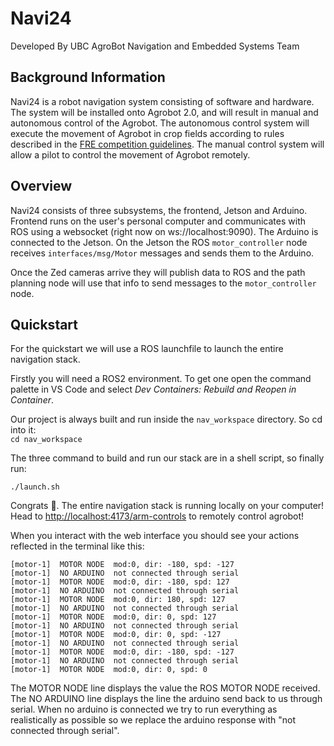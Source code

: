 # Navi24
Developed By UBC AgroBot Navigation and Embedded Systems Team

## Background Information
Navi24 is a robot navigation system consisting of software and hardware.
The system will be installed onto Agrobot 2.0, and will result in manual
and autonomous control of the Agrobot. The autonomous control system will
execute the movement of Agrobot in crop fields according to rules described
in the [FRE competition guidelines](https://drive.google.com/file/d/10Hz0DrzzQszidzNPrzO9qI2uGP24eW8k/view?usp=drive_link).
The manual control system will allow a pilot to control the movement of Agrobot remotely.

## Overview
Navi24 consists of three subsystems, the frontend, Jetson and Arduino. Frontend runs on the user's personal computer and communicates with ROS using a websocket (right now on ws://localhost:9090). The Arduino is connected to the Jetson. On the Jetson the ROS `motor_controller` node receives `interfaces/msg/Motor` messages and sends them to the Arduino.

Once the Zed cameras arrive they will publish data to ROS and the path planning node will use that info to send messages to the `motor_controller` node.

## Quickstart

For the quickstart we will use a ROS launchfile to launch the entire navigation stack.

Firstly you will need a ROS2 environment. To get one open the command palette in VS Code and select *Dev Containers: Rebuild and Reopen in Container*.  

Our project is always built and run inside the `nav_workspace` directory. So cd into it:  
`cd nav_workspace`

The three command to build and run our stack are in a shell script, so finally run:
```
./launch.sh
```

Congrats 🥳. The entire navigation stack is running locally on your computer! Head to 
[http://localhost:4173/arm-controls](http://localhost:4173/arm-controls) to remotely control agrobot!

When you interact with the web interface you should see your actions reflected in the terminal like this:
```
[motor-1]  MOTOR NODE  mod:0, dir: -180, spd: -127
[motor-1]  NO ARDUINO  not connected through serial
[motor-1]  MOTOR NODE  mod:0, dir: -180, spd: 127
[motor-1]  NO ARDUINO  not connected through serial
[motor-1]  MOTOR NODE  mod:0, dir: 180, spd: 127
[motor-1]  NO ARDUINO  not connected through serial
[motor-1]  MOTOR NODE  mod:0, dir: 0, spd: 127
[motor-1]  NO ARDUINO  not connected through serial
[motor-1]  MOTOR NODE  mod:0, dir: 0, spd: -127
[motor-1]  NO ARDUINO  not connected through serial
[motor-1]  MOTOR NODE  mod:0, dir: -180, spd: -127
[motor-1]  NO ARDUINO  not connected through serial
[motor-1]  MOTOR NODE  mod:0, dir: 0, spd: 0
```

The MOTOR NODE line displays the value the ROS MOTOR NODE received. The NO ARDUINO line 
displays the line the arduino send back to us through serial. When no arduino is connected 
we try to run everything as realistically as possible so we replace the arduino response with "not connected through serial".